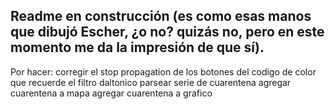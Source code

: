 ## Readme en construcción (es como esas manos que dibujó Escher, ¿o no? quizás no, pero en este momento me da la impresión de que sí).

Por hacer:
corregir el stop propagation de los botones del codigo de color
que recuerde el filtro daltonico
parsear serie de cuarentena
agregar cuarentena a mapa
agregar cuarentena a grafico
